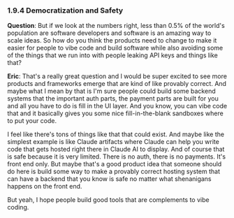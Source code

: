 ### 1.9.4 Democratization and Safety

**Question**: But if we look at the numbers right, less than 0.5% of the world's population are software developers and software is an amazing way to scale ideas. So how do you think the products need to change to make it easier for people to vibe code and build software while also avoiding some of the things that we run into with people leaking API keys and things like that?

**Eric**: That's a really great question and I would be super excited to see more products and frameworks emerge that are kind of like provably correct. And maybe what I mean by that is I'm sure people could build some backend systems that the important auth parts, the payment parts are built for you and all you have to do is fill in the UI layer. And you know, you can vibe code that and it basically gives you some nice fill-in-the-blank sandboxes where to put your code.

I feel like there's tons of things like that that could exist. And maybe like the simplest example is like Claude artifacts where Claude can help you write code that gets hosted right there in Claude AI to display. And of course that is safe because it is very limited. There is no auth, there is no payments. It's front end only. But maybe that's a good product idea that someone should do here is build some way to make a provably correct hosting system that can have a backend that you know is safe no matter what shenanigans happens on the front end.

But yeah, I hope people build good tools that are complements to vibe coding.
